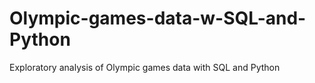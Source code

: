 # Olympic-games-data-w-SQL-and-Python
Exploratory analysis of Olympic games data with SQL and Python
